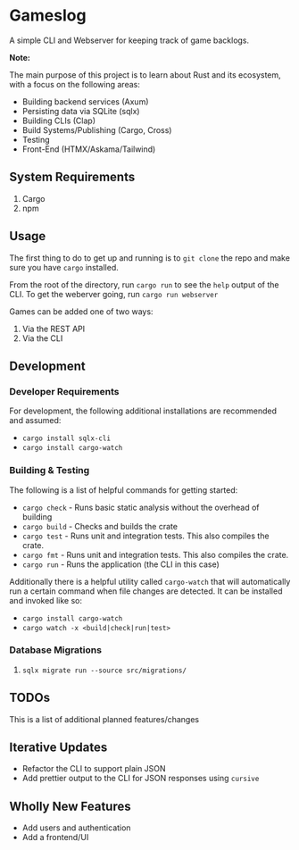 # Gameslog

A simple CLI and Webserver for keeping track of game backlogs.

__Note:__

The main purpose of this project is to learn about Rust and its ecosystem, with a focus on the following areas:

* Building backend services (Axum)
* Persisting data via SQLite (sqlx)
* Building CLIs (Clap)
* Build Systems/Publishing (Cargo, Cross)
* Testing
* Front-End (HTMX/Askama/Tailwind)

## System Requirements

1. Cargo
2. npm

## Usage

The first thing to do to get up and running is to `git clone` the repo and make sure you have `cargo` installed.

From the root of the directory, run `cargo run` to see the `help` output of the CLI. To get the weberver going, run `cargo run webserver`

Games can be added one of two ways:

1. Via the REST API
1. Via the CLI

## Development

### Developer Requirements

For development, the following additional installations are recommended and assumed:

* `cargo install sqlx-cli`
* `cargo install cargo-watch`

### Building & Testing

The following is a list of helpful commands for getting started:

* `cargo check` - Runs basic static analysis without the overhead of building
* `cargo build` - Checks and builds the crate
* `cargo test` - Runs unit and integration tests. This also compiles the crate.
* `cargo fmt` - Runs unit and integration tests. This also compiles the crate.
* `cargo run` - Runs the application (the CLI in this case)

Additionally there is a helpful utility called `cargo-watch` that will automatically run a certain command when file changes are detected. It can be installed and invoked like so:

* `cargo install cargo-watch`
* `cargo watch -x <build|check|run|test>`

### Database Migrations

1. `sqlx migrate run --source src/migrations/`

## TODOs

This is a list of additional planned features/changes

## Iterative Updates

* Refactor the CLI to support plain JSON
* Add prettier output to the CLI for JSON responses using `cursive`

## Wholly New Features

* Add users and authentication
* Add a frontend/UI
